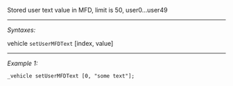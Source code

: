 Stored user text value in MFD, limit is 50, user0...user49


---
*Syntaxes:*

vehicle `setUserMFDText` [index, value]

---
*Example 1:*

```sqf
_vehicle setUserMFDText [0, "some text"];
```